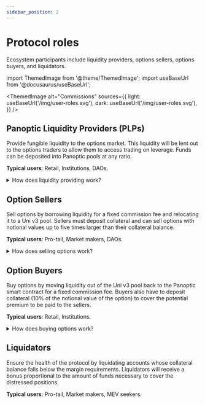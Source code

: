 ```yaml
---
sidebar_position: 2
---
```


# Protocol roles
Ecosystem participants include liquidity providers, options sellers, options buyers, and liquidators.

import ThemedImage from '@theme/ThemedImage';
import useBaseUrl from '@docusaurus/useBaseUrl';

<ThemedImage
  alt="Commissions"
  sources={{
    light: useBaseUrl('/img/user-roles.svg'),
    dark: useBaseUrl('/img/user-roles.svg'),
  }}
/>

## Panoptic Liquidity Providers (PLPs)
Provide fungible liquidity to the options market. 
This liquidity will be lent out to the options traders to allow them to access trading on leverage. 
Funds can be deposited into Panoptic pools at any ratio.

**Typical users**: Retail, Institutions, DAOs.

<details>
<summary>How does liquidity providing work?</summary>
<ThemedImage
  alt="sellers"
  sources={{
    light: useBaseUrl('/img/OptionTradingDiagram-LP.svg'),
    dark: useBaseUrl('/img/OptionTradingDiagram-LP.svg'),
  }}
/>

Panoptic Liquidity Providers (PLPs) will provide liquidity to the Panoptic smart contract by depositing assets into the option pool in the form of a single type.
They will receive an ERC20 receipt for their deposited liquidity, and their portion of collateral inside the Panoptic pool will be tracked using a shares model.

The role of PLPs in Panoptic differs somewhat from that of LPs in Uni v3. The net goal of PLPs is *not* to deploy liquidity within a specific range of a Uni v3 pool.
Rather, PLPs generate yield by providing liquidity that can be borrowed and relocated to a Uni v3 pool by options sellers for a fixed commission fee.

When a PLP removes their liquidity from the option pool, Panoptic will burn their collateral tokens, and the PLP will receive their share of the collateral pool plus collected fees.
</details>


## Option Sellers
Sell options by borrowing liquidity for a fixed commission fee and relocating it to a Uni v3 pool. 
Sellers must deposit collateral and can sell options with notional values up to five times larger than their collateral balance.

**Typical users**: Pro-tail, Market makers, DAOs.

<details>
<summary>How does selling options work?</summary>
<ThemedImage
  alt="sellers"
  sources={{
    light: useBaseUrl('/img/OptionTradingDiagram-sell.svg'),
    dark: useBaseUrl('/img/OptionTradingDiagram-sell.svg'),
  }}
/>

Short options are minted by moving liquidity from Panoptic to the Uni v3 pool.
Let us consider what happens when a user sells a single contract of an ETH-USDC PUT option at strike K=1000 and *width=10%*.

First, liquidity is moved from the Panoptic pool and deployed inside the ETH-USDC Uni v3 pool in a range between (909, 1100).
If the price is above 1100, the position is minted out-the-money (OTM) and will consist entirely of 1000 USDC.
Since the position is initially OTM, it will not earn any fees. 

As the price decreases and falls within the position's range, the position will earn fees accrued every time a swap happens in the Uni v3 pool.
If the price falls below 909, then the position is fully in-the-money (ITM) and the position will be entirely of 1 ETH. 

If the user chooses to close the position while it is ITM, then they need to "pay back" the 1000 USDC they "borrowed" and get to keep the 1 ETH of liquidity in the Uni v3 pool.
In other words, the option seller is obligated to purchase 1 ETH for 1000 DAI, irrespective of the ETH price, but they get to keep the fees generated by that position during the time it was held.

If the user closes the position while it is OTM, then they simply ask the Panoptic pool to withdraw the 1000 USDC of liquidity from the Uni v3 pool at no cost and they keep the collected fees as the option's premium.

A similar process happens when minting a K=2000 short call options: the Panoptic pool deploys 1 ETH in the Uni v3 pool, the user has to "pay back" 1 ETH if the position is ITM and gets to keep the 2000 USDC (effectively selling 1 ETH for 2000 USDC regardless of the price of ETH). 
</details>


## Option Buyers
Buy options by moving liquidity out of the Uni v3 pool back to the Panoptic smart contract for a fixed commission fee. 
Buyers also have to deposit collateral (10% of the notional value of the option) to cover the potential premium to be paid to the sellers.

**Typical users**: Retail, Institutions.


<details>
<summary>How does buying options work?</summary>
<ThemedImage
  alt="sellers"
  sources={{
    light: useBaseUrl('/img/OptionTradingDiagram-buy.svg'),
    dark: useBaseUrl('/img/OptionTradingDiagram-buy.svg'),
  }}
/>

Long options are minted by *removing* liquidity from the Uni v3 pool and moving it back to the Panoptic pool.
While any option can be sold at any price at any time, users wishing to buy an option can only do it if it has been sold first.

Let us consider what happens if a user wants to buy a PUT option at price K=1000 and *width 10%* (basically buying the option that has been sold in the example above).
Buying this specific PUT option means that a fraction of the USDC liquidity deployed between (909, 1100) will be removed from the Uni v3 pool and moved back to the Panoptic Pool, and the price of that option will be the amount of fees that would have been collected had the liquidity remained there. 
If the price at the time the option was purchased is above 1100, the position is out-the-money (OTM) and will not accrue any premium.

If the price never enters the (909, 1100) range, then the position is a debt denominated in USDC and the option price will remain zero.
The user can choose to close their long PUT at any time and pay no premium.

If, on the other hand, the price falls below 1100, the position will start accumulating a premium.
If the price falls below 909, the position will become in-the-money (ITM) and will stop earning fees, so the option buyer can choose to exercise that option.
At exercise, the buyer has to "re-deploy" the liquidity that was borrowed, which is now a debt denominated in ETH. 
So the user has to send ETH to the Panoptic Pool and gets to keep the USDC that was received when deploying the long PUT option --effectively selling ETH at a price of 1000 USDC when the "market price" < 909. 

Once again, a similar process happens when buying a call at say 2000: the user will borrow 1 ETH and will have to pay 2000 USDC for it even though the market price could be much higher than 2000.
</details>


## Liquidators
Ensure the health of the protocol by liquidating accounts whose collateral balance falls below the margin requirements.
Liquidators will receive a bonus proportional to the amount of funds necessary to cover the distressed positions. 

**Typical users**: Pro-tail, Market makers, MEV seekers.


